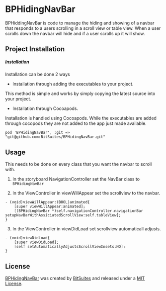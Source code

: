 BPHidingNavBar
================================

BPHiddingNavBar is code to manage the hiding and showing of a navbar that responds to a users scrolling in a scroll view or table view. When a user scrolls down the navbar will hide and if a user scrolls up it will show.

## Project Installation ##

##### Installation #####

Installation can be done 2 ways

- Installation through adding the executables to your project.

This method is simple and works by simply copying the latest source into your project.

- Installation through Cocoapods.

Installation is handled using Cocoapods. While the executables are added through cocopods they are not added to the app just made available.

`pod 'BPHidingNavBar', :git => "git@github.com:BitSuites/BPHidingNavBar.git"`


## Usage ##
This needs to be done on every class that you want the navbar to scroll with.

1) In the storyboard NavigationController set the NavBar class to `BPHidingNavBar`

2) In the ViewController in viewWillAppear set the scrollview to the navbar.
```Shell
- (void)viewWillAppear:(BOOL)animated{
	[super viewWillAppear:animated];
	[(BPHidingNavBar *)self.navigationController.navigationBar setupNavBarWithAssiciatedScrollView:self.tableView];
}
```

3) In the ViewController in viewDidLoad set scrollview automaticall adjusts.
```Shell
- (void)viewDidLoad{
    [super viewDidLoad];
    [self setAutomaticallyAdjustsScrollViewInsets:NO];
}
```

## License

[BPHidingNavBar](https://github.com/BitSuites/BPHidingNavBar) was created by [BitSuites](https://github.com/BitSuites) and released under a [MIT License](License).

